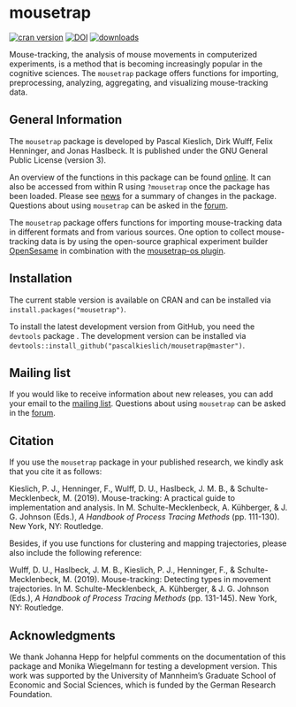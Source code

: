 
<!-- README.md is generated from README.Rmd. Please edit that file -->

# mousetrap

[![cran
version](http://www.r-pkg.org/badges/version/mousetrap)](https://CRAN.R-project.org/package=mousetrap)
[![DOI](https://zenodo.org/badge/DOI/10.5281/zenodo.596640.svg)](https://doi.org/10.5281/zenodo.596640)
[![downloads](https://cranlogs.r-pkg.org/badges/grand-total/mousetrap?color=yellow)](https://CRAN.R-project.org/package=mousetrap)

Mouse-tracking, the analysis of mouse movements in computerized
experiments, is a method that is becoming increasingly popular in the
cognitive sciences. The `mousetrap` package offers functions for
importing, preprocessing, analyzing, aggregating, and visualizing
mouse-tracking data.

## General Information

The `mousetrap` package is developed by Pascal Kieslich, Dirk Wulff,
Felix Henninger, and Jonas Haslbeck. It is published under the GNU
General Public License (version 3).

An overview of the functions in this package can be found
[online](http://pascalkieslich.github.io/mousetrap/reference/mousetrap.html).
It can also be accessed from within R using `?mousetrap` once the
package has been loaded. Please see
[news](http://pascalkieslich.github.io/mousetrap/news/) for a summary of
changes in the package. Questions about using `mousetrap` can be asked
in the
[forum](https://forum.cogsci.nl/index.php?p=/categories/mousetrap).

The `mousetrap` package offers functions for importing mouse-tracking
data in different formats and from various sources. One option to
collect mouse-tracking data is by using the open-source graphical
experiment builder [OpenSesame](https://osdoc.cogsci.nl/) in combination
with the [mousetrap-os
plugin](https://github.com/pascalkieslich/mousetrap-os).

## Installation

The current stable version is available on CRAN and can be installed via
`install.packages("mousetrap")`.

To install the latest development version from GitHub, you need the
`devtools` package . The development version can be installed via
`devtools::install_github("pascalkieslich/mousetrap@master")`.

## Mailing list

If you would like to receive information about new releases, you can add
your email to the [mailing list](http://eepurl.com/co1AqX). Questions
about using `mousetrap` can be asked in the
[forum](https://forum.cogsci.nl/index.php?p=/categories/mousetrap).

## Citation

If you use the `mousetrap` package in your published research, we kindly
ask that you cite it as follows:

Kieslich, P. J., Henninger, F., Wulff, D. U., Haslbeck, J. M. B., &
Schulte-Mecklenbeck, M. (2019). Mouse-tracking: A practical guide to
implementation and analysis. In M. Schulte-Mecklenbeck, A. Kühberger, &
J. G. Johnson (Eds.), *A Handbook of Process Tracing Methods*
(pp. 111-130). New York, NY: Routledge.

Besides, if you use functions for clustering and mapping trajectories,
please also include the following reference:

Wulff, D. U., Haslbeck, J. M. B., Kieslich, P. J., Henninger, F., &
Schulte-Mecklenbeck, M. (2019). Mouse-tracking: Detecting types in
movement trajectories. In M. Schulte-Mecklenbeck, A. Kühberger, & J. G.
Johnson (Eds.), *A Handbook of Process Tracing Methods* (pp. 131-145).
New York, NY: Routledge.

## Acknowledgments

We thank Johanna Hepp for helpful comments on the documentation of this
package and Monika Wiegelmann for testing a development version. This
work was supported by the University of Mannheim’s Graduate School of
Economic and Social Sciences, which is funded by the German Research
Foundation.
